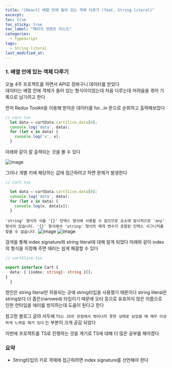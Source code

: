 ```yaml
---
title: "[React] 배열 안에 들어 있는 객체 다루기 (feat. String literal)"
excerpt:
toc: true
toc_sticky: true
toc_label: "페이지 컨텐츠 리스트"
categories:
  - TypeScript
tags:
  - String literal
last_modified_at:
---
```


### **1. 배열 안에 있는 객체 다루기**

오늘 4주 프로젝트를 하면서 API로 장바구니 데이터를 받았다  
데이터는 배열 안에 객체가 들어 있는 형식이이었는데 처음 다루는데 어려움을 겪어 기록으로 남기려고 한다

먼저 Redux Toolkit을 이용해 받아온 데이터를 for...in 문으로 순회하고 출력해보았다

```Typescript
// cart.tsx
  let data = cartData.cartSlice.data[0];
  console.log('data', data);
  for (let x in data) {
    console.log('x', x);
  }
```

아래와 같이 잘 출력되는 것을 볼 수 있다

![image](https://user-images.githubusercontent.com/86667412/154780631-54deee35-4634-414a-a107-6a6c3dee2b75.png)

그러나 개별 키에 해당하는 값에 접근하려고 하면 문제가 발생한다

```Typescript
// cart.tsx

  let data = cartData.cartSlice.data[0];
  console.log('data', data);
  for (let x in data) {
    console.log(x, data[x]);
  }
```

`'string' 형식의 식을 '{}' 인덱스 형식에 사용할 수 없으므로 요소에 암시적으로 'any' 형식이 있습니다. '{}' 형식에서 'string' 형식의 매개 변수가 포함된 인덱스 시그니처를 찾을 수 없습니다.`
![image](https://user-images.githubusercontent.com/86667412/154780774-9d6b632d-5034-47f8-a7e6-d7ce17cf9b5d.png)
![image](https://user-images.githubusercontent.com/86667412/154780745-327bcbd3-7fa6-4fef-8696-7a7daa444c92.png)

검색을 통해 index signature와 string literal에 대해 알게 되었다
아래와 같이 index의 형식을 지정해 주면 에러는 쉽게 해결할 수 있다

```Typescript
// cartSlice.tsx

export interface Cart {
  data: { [index: string]: string }[];
}
  }
```

원인은 string literal만 허용되는 곳에 string타입을 사용했기 때문이다
string literal은 string보다 더 좁은(narowed) 타입이기 때문에 오타 등으로 유효하지 않은 이름으로 인한 런타임을 에러를 방지하는데 도움이 된다고 한다

참고한 블로그 글의 서두에
`TS는 JS의 관점에서 벗어나지 못한 상태로 보았을 때 매우 이상하게 느껴질 때가 있다`
는 부분이 크게 공감 되었다

이번에 프로젝트를 TS로 진행하는 것을 계기로 TS에 대해 더 많은 공부를 해야겠다

### 요약

- String타입의 키로 객체에 접근하려면 index signature를 선언해야 한다
